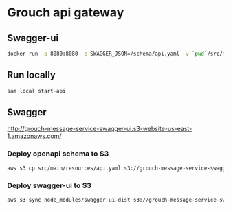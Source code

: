 # Grouch api gateway

## Swagger-ui
```bash
docker run -p 8080:8080 -e SWAGGER_JSON=/schema/api.yaml -v `pwd`/src/main/resources:/schema swaggerapi/swagger-ui
```

## Run locally
```bash
sam local start-api
```

## Swagger

http://grouch-message-service-swagger-ui.s3-website-us-east-1.amazonaws.com/

### Deploy openapi schema to S3
```bash
aws s3 cp src/main/resources/api.yaml s3://grouch-message-service-swagger
```

### Deploy swagger-ui to S3
```bash
aws s3 sync node_modules/swagger-ui-dist s3://grouch-message-service-swagger-ui
```